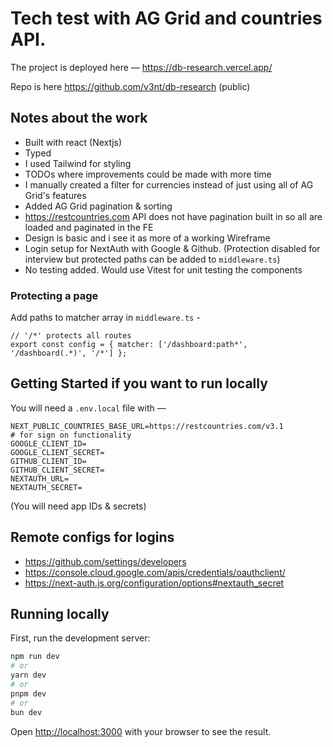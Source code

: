 # Tech test with AG Grid and countries API.

The project is deployed here — 
https://db-research.vercel.app/

Repo is here 
https://github.com/v3nt/db-research (public)

## Notes about the work
- Built with react (Nextjs)
- Typed
- I used Tailwind for styling
- TODOs where improvements could be made with more time
- I manually created a filter for currencies instead of just using all of AG Grid's features
- Added AG Grid pagination & sorting
- https://restcountries.com API does not have pagination built in so all are loaded and paginated in the FE
- Design is basic and i see it as more of a working Wireframe
- Login setup for NextAuth with Google & Github. (Protection disabled for interview but protected paths can be added to `middleware.ts`)
- No testing added. Would use Vitest for unit testing the components

### Protecting a page

Add paths to matcher array in `middleware.ts` -
```
// '/*' protects all routes
export const config = { matcher: ['/dashboard:path*', '/dashboard(.*)', '/*'] };
```

## Getting Started if you want to run locally

You will need a `.env.local` file with —

```
NEXT_PUBLIC_COUNTRIES_BASE_URL=https://restcountries.com/v3.1
# for sign on functionality
GOOGLE_CLIENT_ID=
GOOGLE_CLIENT_SECRET=
GITHUB_CLIENT_ID=
GITHUB_CLIENT_SECRET=
NEXTAUTH_URL=
NEXTAUTH_SECRET=
```
(You will need app IDs & secrets)

## Remote configs for logins
- https://github.com/settings/developers 
- https://console.cloud.google.com/apis/credentials/oauthclient/ 
- https://next-auth.js.org/configuration/options#nextauth_secret

## Running locally

First, run the development server:

```bash
npm run dev
# or
yarn dev
# or
pnpm dev
# or
bun dev
```

Open [http://localhost:3000](http://localhost:3000) with your browser to see the result.
